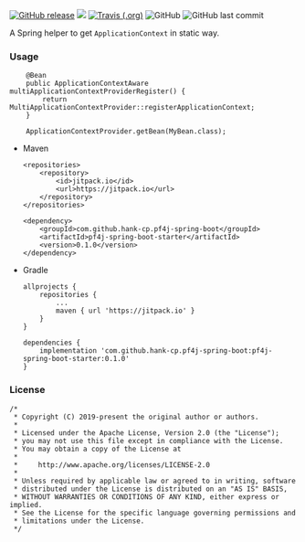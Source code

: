 [![GitHub release](https://img.shields.io/github/release/hank-cp/pf4j-spring-boot.svg)](https://github.com/hank-cp/pf4j-spring-boot/releases)
[![](https://jitpack.io/v/hank-cp/pf4j-spring-boot.svg)](https://jitpack.io/#hank-cp/pf4j-spring-boot)
[![Travis (.org)](https://img.shields.io/travis/hank-cp/pf4j-spring-boot.svg)](https://travis-ci.org/hank-cp/pf4j-spring-boot)
![GitHub](https://img.shields.io/github/license/hank-cp/pf4j-spring-boot.svg)
![GitHub last commit](https://img.shields.io/github/last-commit/hank-cp/pf4j-spring-boot.svg)
<!--
[![](https://jitpack.io/v/hank-cp/pf4j-spring-boot.svg)](https://jitpack.io/#hank-cp/pf4j-spring-boot)
-->


A Spring helper to get `ApplicationContext` in static way.

### Usage
```
    @Bean
    public ApplicationContextAware multiApplicationContextProviderRegister() {
        return MultiApplicationContextProvider::registerApplicationContext;
    }

    ApplicationContextProvider.getBean(MyBean.class);
```

* Maven
    ```
    <repositories>
        <repository>
            <id>jitpack.io</id>
            <url>https://jitpack.io</url>
        </repository>
    </repositories>
     
    <dependency>
        <groupId>com.github.hank-cp.pf4j-spring-boot</groupId>
        <artifactId>pf4j-spring-boot-starter</artifactId>
        <version>0.1.0</version>
    </dependency>
    ```
* Gradle
    ```
    allprojects {
        repositories {
            ...
            maven { url 'https://jitpack.io' }
        }
    }
        
    dependencies {
        implementation 'com.github.hank-cp.pf4j-spring-boot:pf4j-spring-boot-starter:0.1.0'
    }
    ```

### License 

```
/*
 * Copyright (C) 2019-present the original author or authors.
 *
 * Licensed under the Apache License, Version 2.0 (the "License");
 * you may not use this file except in compliance with the License.
 * You may obtain a copy of the License at
 *
 *     http://www.apache.org/licenses/LICENSE-2.0
 *
 * Unless required by applicable law or agreed to in writing, software
 * distributed under the License is distributed on an "AS IS" BASIS,
 * WITHOUT WARRANTIES OR CONDITIONS OF ANY KIND, either express or implied.
 * See the License for the specific language governing permissions and
 * limitations under the License.
 */
```